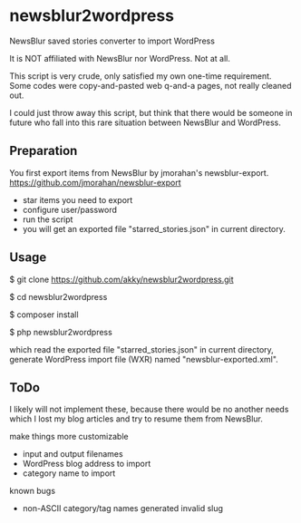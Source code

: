 # newsblur2wordpress

NewsBlur saved stories converter to import WordPress

It is NOT affiliated with NewsBlur nor WordPress. Not at all.

This script is very crude, only satisfied my own one-time requirement. Some codes were copy-and-pasted web q-and-a pages, not really cleaned out.

I could just throw away this script, but think that there would be someone in future who fall into this rare situation between NewsBlur and WordPress.

## Preparation

You first export items from NewsBlur by jmorahan's newsblur-export.
https://github.com/jmorahan/newsblur-export

  * star items you need to export
  * configure user/password
  * run the script
  * you will get an exported file "starred_stories.json" in current directory.
## Usage

$ git clone https://github.com/akky/newsblur2wordpress.git

$ cd newsblur2wordpress

$ composer install

$ php newsblur2wordpress

which read the exported file "starred_stories.json" in current directory, generate WordPress import file (WXR) named "newsblur-exported.xml".

## ToDo

I likely will not implement these, because there would be no another needs which I lost my blog articles and try to resume them from NewsBlur.

make things more customizable

  * input and output filenames
  * WordPress blog address to import
  * category name to import

known bugs

  * non-ASCII category/tag names generated invalid slug
